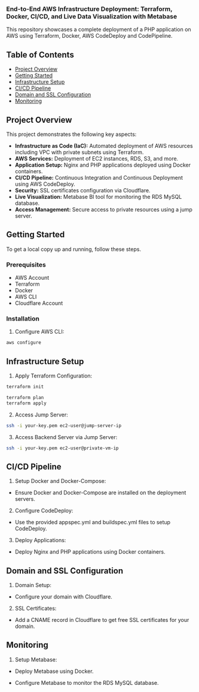 ### End-to-End AWS Infrastructure Deployment: Terraform, Docker, CI/CD, and Live Data Visualization with Metabase

This repository showcases a complete deployment of a PHP application on AWS using Terraform, Docker, AWS CodeDeploy and CodePipeline.

## Table of Contents

- [Project Overview](#project-overview)
- [Getting Started](#getting-started)
- [Infrastructure Setup](#infrastructure-setup)
- [CI/CD Pipeline](#ci-cd-pipeline)
- [Domain and SSL Configuration](#domain-and-ssl-configuration)
- [Monitoring](#monitoring)

## Project Overview

This project demonstrates the following key aspects:
- **Infrastructure as Code (IaC):** Automated deployment of AWS resources including VPC with private subnets using Terraform.
- **AWS Services:** Deployment of EC2 instances, RDS, S3, and more.
- **Application Setup:** Nginx and PHP applications deployed using Docker containers.
- **CI/CD Pipeline:** Continuous Integration and Continuous Deployment using AWS CodeDeploy.
- **Security:** SSL certificates configuration via Cloudflare.
- **Live Visualization:** Metabase BI tool for monitoring the RDS MySQL database.
- **Access Management:** Secure access to private resources using a jump server.

## Getting Started

To get a local copy up and running, follow these steps.

### Prerequisites

- AWS Account
- Terraform
- Docker
- AWS CLI
- Cloudflare Account

### Installation

1) Configure AWS CLI:

```bash
aws configure
```

## Infrastructure Setup

1) Apply Terraform Configuration:
   
```bash
terraform init
```

```bash
terraform plan
terraform apply
```

2) Access Jump Server:

```bash
ssh -i your-key.pem ec2-user@jump-server-ip
```

3) Access Backend Server via Jump Server:

```bash
ssh -i your-key.pem ec2-user@private-vm-ip
```

## CI/CD Pipeline

1) Setup Docker and Docker-Compose:

* Ensure Docker and Docker-Compose are installed on the deployment servers.

2) Configure CodeDeploy:

* Use the provided appspec.yml and buildspec.yml files to setup CodeDeploy.

3) Deploy Applications:

* Deploy Nginx and PHP applications using Docker containers.

## Domain and SSL Configuration

1) Domain Setup:

* Configure your domain with Cloudflare.

2) SSL Certificates:

* Add a CNAME record in Cloudflare to get free SSL certificates for your domain.

## Monitoring

1) Setup Metabase:
   
* Deploy Metabase using Docker.

* Configure Metabase to monitor the RDS MySQL database.
